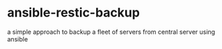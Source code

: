 # ansible-restic-backup
a simple approach to backup a fleet of servers from central server using ansible
